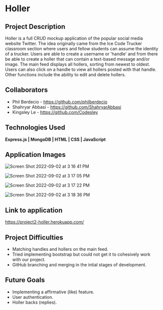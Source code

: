 # Holler

## Project Description
Holler is a full CRUD mockup application of the popular social media website Twitter. The idea originally came from the Ice Code Trucker classroom section where users and fellow students can assume the identity of a trucker. Users are able to create a username or 'handle' and from there be able to create a holler that can contain a text-based message and/or image. The main feed displays all hollers, sorting from newest to oldest. Users can also click on a handle to view all hollers posted with that handle. Other functions include the ability to edit and delete hollers. 

## Collaborators
* Phil Berdecio - https://github.com/philberdecio
* Shahryar Abbasi - https://github.com/ShahryarAbbasi 
* Kingsley Le - https://github.com/Codesley 

## Technologies Used

**Express.js | MongoDB | HTML | CSS | JavaScript**

## Application Images
![Screen Shot 2022-09-02 at 3 16 41 PM](https://user-images.githubusercontent.com/107660606/188229918-a52b9f39-e27e-45b7-9e06-e9e0048723f1.png)

![Screen Shot 2022-09-02 at 3 17 05 PM](https://user-images.githubusercontent.com/107660606/188229985-47e99ecd-bfcc-4957-90bd-73136237b2e2.png)

![Screen Shot 2022-09-02 at 3 17 22 PM](https://user-images.githubusercontent.com/107660606/188229987-80455125-fe99-41d4-92e1-ee7e88e9d674.png)

![Screen Shot 2022-09-02 at 3 18 36 PM](https://user-images.githubusercontent.com/107660606/188229992-71d3cc97-55b6-4bbe-90e2-57c4b23698b9.png)


## Link to application
https://project2-holler.herokuapp.com/

## Project Difficulties
* Matching handles and hollers on the main feed.
* Tried implementing bootstrap but could not get it to cohesively work with our project.
* GitHub branching and merging in the intial stages of development. 

## Future Goals
* Implementing a affirmative (like) feature.
* User authentication.
* Holler backs (replies). 


